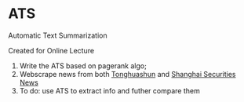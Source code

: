 # ATS
Automatic Text Summarization

Created for Online Lecture

1. Write the ATS based on pagerank algo;
2. Webscrape news from both [Tonghuashun](http://stock.10jqka.com.cn/zaopan/20211013.shtml) and [Shanghai Securities News](https://search.cnstock.com/tag?t=0&k=%E5%B8%82%E5%9C%BA%E6%96%B0%E9%97%BB)
3. To do: use ATS to extract info and futher compare them
